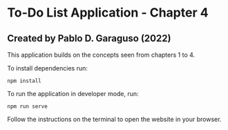 # To-Do List Application - Chapter 4

## Created by Pablo D. Garaguso (2022)

This application builds on the concepts seen from chapters 1 to 4. 

To install dependencies run:

`npm install`

To run the application in developer mode, run:

`npm run serve`

Follow the instructions on the terminal to open the website in your browser.